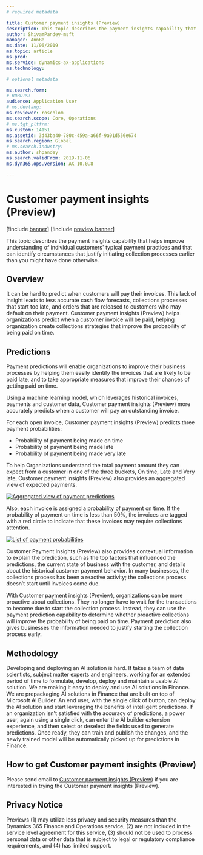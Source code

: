 ```yaml
---
# required metadata

title: Customer payment insights (Preview)
description: This topic describes the payment insights capability that helps improve understanding of individual customers' typical payment practices and can identify circumstances that justify initiating collection processes earlier than you have done otherwise.
author: ShivamPandey-msft
manager: AnnBe
ms.date: 11/06/2019
ms.topic: article
ms.prod: 
ms.service: dynamics-ax-applications
ms.technology: 

# optional metadata

ms.search.form: 
# ROBOTS: 
audience: Application User
# ms.devlang: 
ms.reviewer: roschlom
ms.search.scope: Core, Operations
# ms.tgt_pltfrm: 
ms.custom: 14151
ms.assetid: 3d43ba40-780c-459a-a66f-9a01d556e674
ms.search.region: Global
# ms.search.industry: 
ms.author: shpandey
ms.search.validFrom: 2019-11-06
ms.dyn365.ops.version: AX 10.0.8

---
```


# Customer payment insights (Preview)

[!include [banner](../includes/banner.md)]
[!include [preview banner](../includes/preview-banner.md)]

This topic describes the payment insights capability that helps improve understanding of individual customers' typical payment practices and that can identify circumstances that justify initiating collection processes earlier than you might have done otherwise. 

## Overview

It can be hard to predict when customers will pay their invoices. This lack of insight leads to less accurate cash flow forecasts, collections processes that start too late, and orders that are released to customers who may default on their payment. Customer payment insights (Preview) helps organizations predict when a customer invoice will be paid, helping organization create collections strategies that improve the probability of being paid on time. 

## Predictions

Payment predictions will enable organizations to improve their business processes by helping them easily identify the invoices that are likely to be paid late, and to take appropriate measures that improve their chances of getting paid on time.

Using a machine learning model, which leverages historical invoices, payments and customer data, Customer payment insights (Preview) more accurately predicts when a customer will pay an outstanding invoice.

For each open invoice, Customer payment insights (Preview) predicts three payment probabilities:

-	Probability of payment being made on time 
-	Probability of payment being made late
-	Probability of payment being made very late

To help Organizations understand the total payment amount they can expect from a customer in one of the three buckets, On time, Late and Very late, Customer payment insights (Preview) also provides an aggregated view of expected payments.

[![Aggregated view of payment predictions](./media/graphic-payment-reports.png)](./media/graphic-payment-reports.png)

Also, each invoice is assigned a probability of payment on time. If the probability of payment on time is less than 50%, the invoices are tagged with a red circle to  indicate that these invoices may require collections attention. 

[![List of payment probabilities](./media/customer-pymnt-probability-list.png)](./media/customer-pymnt-probability-list.png)

Customer Payment Insights (Preview) also provides contextual information to explain the prediction, such as the top factors that influenced the predictions, the current state of business with the customer, and details about the historical customer payment behavior. 
In many businesses, the collections process has been a reactive activity; the collections process doesn’t start until invoices come due. 

With Customer payment insights (Preview), organizations can be more proactive about collections. They no longer have to wait for the transactions to become due to start the collection process. Instead, they can use the payment prediction capability to determine whether proactive collections will improve the probability of being paid on time. Payment prediction also gives businesses the information needed to justify starting the collection process early.

## Methodology

Developing and deploying an AI solution is hard. It takes a team of data scientists, subject matter experts and engineers, working for an extended period of time to formulate, develop, deploy and maintain a usable AI solution. We are making it easy to deploy and use AI solutions in Finance. We are prepackaging AI solutions in Finance that are built on top of Microsoft AI Builder. An end user, with the single click of button, can deploy the AI solution and start leveraging the benefits of intelligent predictions. If an organization isn't satisfied with the accuracy of predictions, a power user, again using a single click, can enter the AI builder extension experience, and then select or deselect the fields used to generate predictions. Once ready, they can train and publish the changes, and the newly trained model will be automatically picked up for predictions in Finance.

## How to get Customer payment insights (Preview)

Please send email to [Customer payment insights (Preview)](mailto:fiap@microsoft.com) if you are interested in trying the Customer payment insights (Preview).

## Privacy Notice

Previews (1) may utilize less privacy and security measures than the Dynamics 365 Finance and Operations service, (2) are not included in the service level agreement for this service, (3) should not be used to process personal data or other data that is subject to legal or regulatory compliance requirements, and (4) has limited support.


